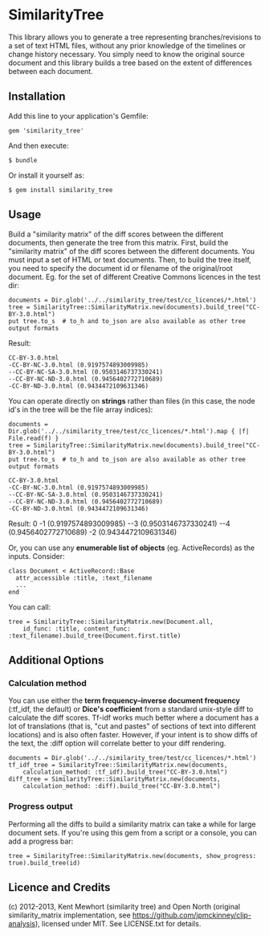 # SimilarityTree

This library allows you to generate a tree representing branches/revisions to a set of text HTML files, without any
prior knowledge of the timelines or change history necessary. You simply need to know the original source document and
this library builds a tree based on the extent of differences between each document.

## Installation

Add this line to your application's Gemfile:

    gem 'similarity_tree'

And then execute:

    $ bundle

Or install it yourself as:

    $ gem install similarity_tree

## Usage

Build a "similarity matrix" of the diff scores between the different documents, then generate the tree from this matrix.
First, build the "similarity matrix" of the diff scores between the different documents. You must input a set of HTML or
text documents.  Then, to build the tree itself, you need to specify the document id or filename of the original/root
document. Eg. for the set of different Creative Commons licences in the test dir:

    documents = Dir.glob('../../similarity_tree/test/cc_licences/*.html')
    tree = SimilarityTree::SimilarityMatrix.new(documents).build_tree("CC-BY-3.0.html")
    put tree.to_s  # to_h and to_json are also available as other tree output formats

Result:

    CC-BY-3.0.html
    -CC-BY-NC-3.0.html (0.9197574893009985)
    --CC-BY-NC-SA-3.0.html (0.9503146737330241)
    --CC-BY-NC-ND-3.0.html (0.9456402772710689)
    -CC-BY-ND-3.0.html (0.9434472109631346)

You can operate directly on **strings** rather than files (in this case, the node id's in the tree will be the file array indices):

    documents = Dir.glob('../../similarity_tree/test/cc_licences/*.html').map { |f| File.read(f) }
    tree = SimilarityTree::SimilarityMatrix.new(documents).build_tree("CC-BY-3.0.html")
    put tree.to_s  # to_h and to_json are also available as other tree output formats

    CC-BY-3.0.html
    -CC-BY-NC-3.0.html (0.9197574893009985)
    --CC-BY-NC-SA-3.0.html (0.9503146737330241)
    --CC-BY-NC-ND-3.0.html (0.9456402772710689)
    -CC-BY-ND-3.0.html (0.9434472109631346)

Result:
    0
    -1 (0.9197574893009985)
    --3 (0.9503146737330241)
    --4 (0.9456402772710689)
    -2 (0.9434472109631346)

Or, you can use any **enumerable list of objects** (eg. ActiveRecords) as the inputs. Consider:

    class Document < ActiveRecord::Base
      attr_accessible :title, :text_filename
      ...
    end

You can call:

    tree = SimilarityTree::SimilarityMatrix.new(Document.all,
        id_func: :title, content_func: :text_filename).build_tree(Document.first.title)

## Additional Options

### Calculation method

You can use either the **term frequency–inverse document frequency** (:tf_idf, the default) or **Dice's coefficient** from a
standard unix-style diff to calculate the diff scores. Tf-idf works much better where a document has a lot of translations
(that is, "cut and pastes" of sections of text into different locations) and is also often faster.  However, if your intent
is to show diffs of the text, the :diff option will correlate better to your diff rendering.

    documents = Dir.glob('../../similarity_tree/test/cc_licences/*.html')
    tf_idf_tree = SimilarityTree::SimilarityMatrix.new(documents,
        calculation_method: :tf_idf).build_tree("CC-BY-3.0.html")
    diff_tree = SimilarityTree::SimilarityMatrix.new(documents,
        calculation_method: :diff).build_tree("CC-BY-3.0.html")

### Progress output

Performing all the diffs to build a similarity matrix can take a while for large document sets. If you're using this
gem from a script or a console, you can add a progress bar:

    tree = SimilarityTree::SimilarityMatrix.new(documents, show_progress: true).build_tree(id)

## Licence and Credits

(c) 2012-2013, Kent Mewhort (similarity tree) and Open North (original similarity_matrix implementation, see https://github.com/jpmckinney/clip-analysis),
licensed under MIT. See LICENSE.txt for details.